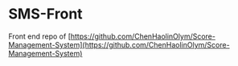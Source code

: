 # SMS-Front
Front end repo of [https://github.com/ChenHaolinOlym/Score-Management-System](https://github.com/ChenHaolinOlym/Score-Management-System)